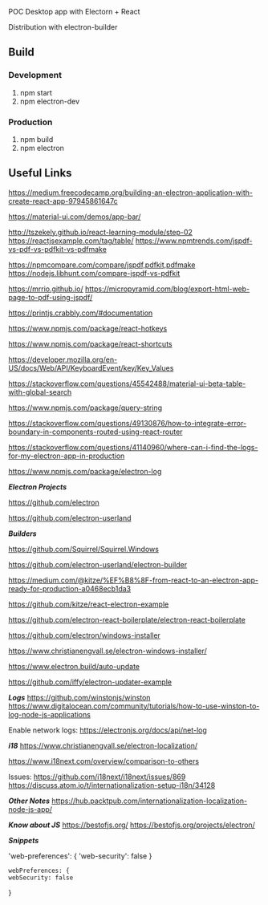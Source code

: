 POC Desktop app with Electorn + React

Distribution with electron-builder

## Build

### Development

1. npm start
2. npm electron-dev

### Production
1. npm build
2. npm electron

## Useful Links
https://medium.freecodecamp.org/building-an-electron-application-with-create-react-app-97945861647c

https://material-ui.com/demos/app-bar/

http://tszekely.github.io/react-learning-module/step-02
https://reactjsexample.com/tag/table/
https://www.npmtrends.com/jspdf-vs-pdf-vs-pdfkit-vs-pdfmake

https://npmcompare.com/compare/jspdf,pdfkit,pdfmake
https://nodejs.libhunt.com/compare-jspdf-vs-pdfkit

https://mrrio.github.io/
https://micropyramid.com/blog/export-html-web-page-to-pdf-using-jspdf/

https://printjs.crabbly.com/#documentation


https://www.npmjs.com/package/react-hotkeys

https://www.npmjs.com/package/react-shortcuts

https://developer.mozilla.org/en-US/docs/Web/API/KeyboardEvent/key/Key_Values

https://stackoverflow.com/questions/45542488/material-ui-beta-table-with-global-search

https://www.npmjs.com/package/query-string


https://stackoverflow.com/questions/49130876/how-to-integrate-error-boundary-in-components-routed-using-react-router

https://stackoverflow.com/questions/41140960/where-can-i-find-the-logs-for-my-electron-app-in-production

https://www.npmjs.com/package/electron-log


***Electron Projects***

https://github.com/electron

https://github.com/electron-userland

***Builders***

https://github.com/Squirrel/Squirrel.Windows

https://github.com/electron-userland/electron-builder

https://medium.com/@kitze/%EF%B8%8F-from-react-to-an-electron-app-ready-for-production-a0468ecb1da3

https://github.com/kitze/react-electron-example

https://github.com/electron-react-boilerplate/electron-react-boilerplate

https://github.com/electron/windows-installer

https://www.christianengvall.se/electron-windows-installer/

https://www.electron.build/auto-update

https://github.com/iffy/electron-updater-example

***Logs***
https://github.com/winstonjs/winston
https://www.digitalocean.com/community/tutorials/how-to-use-winston-to-log-node-js-applications


Enable network logs:
https://electronjs.org/docs/api/net-log

***i18***
https://www.christianengvall.se/electron-localization/

https://www.i18next.com/overview/comparison-to-others

Issues:
https://github.com/i18next/i18next/issues/869
https://discuss.atom.io/t/internationalization-setup-i18n/34128

***Other Notes***
https://hub.packtpub.com/internationalization-localization-node-js-app/


***Know about JS***
https://bestofjs.org/
https://bestofjs.org/projects/electron/


***Snippets***

'web-preferences': {
        'web-security': false
    }
	
	webPreferences: {
    webSecurity: false
}